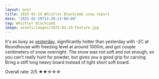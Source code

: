```yaml
---
layout: post
title: 2025-02-19 Whistler Blackcomb snow report
date: "2025-02-19T14:30:22-08:00"
tag: Whistler Blackcomb
image: assets/images/2025-02-19-feature.jpg
---
```


It's as busy as [yesterday](/2025-02-18-whistler-blackcomb-snow-report), significantly hotter than yesterday with -2C at Roundhouse with freezing level at around 1000m, and got couple centimeters of snow overnight. The snow was not soft and not enough, so you can't really hunt for powder, but gives you a good grip for carving. Bring a stiff long heavy board instead of light short soft board.

Overall rate: 2/5 ★★☆☆☆
